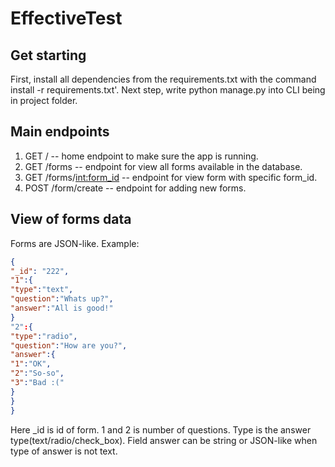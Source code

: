 # EffectiveTest

## Get starting

First, install all dependencies from the requirements.txt with the command install -r requirements.txt'.
Next step, write python manage.py into CLI being in project folder.

## Main endpoints

1. GET / -- home endpoint to make sure the app is running.
2. GET /forms -- endpoint for view all forms available in the database.
3. GET /forms/<int:form_id> -- endpoint for view form with specific form_id.
4. POST /form/create -- endpoint for adding new forms.

## View of forms data

Forms are JSON-like.
Example:

```json
{
"_id": "222",
"1":{
"type":"text",
"question":"Whats up?",
"answer":"All is good!"
}
"2":{
"type":"radio",
"question":"How are you?",
"answer":{
"1":"OK",
"2":"So-so",
"3":"Bad :("
}
}
}
```

Here \_id is id of form. 1 and 2 is number of questions. Type is the answer type(text/radio/check_box). Field answer can be string or JSON-like
when type of answer is not text.
